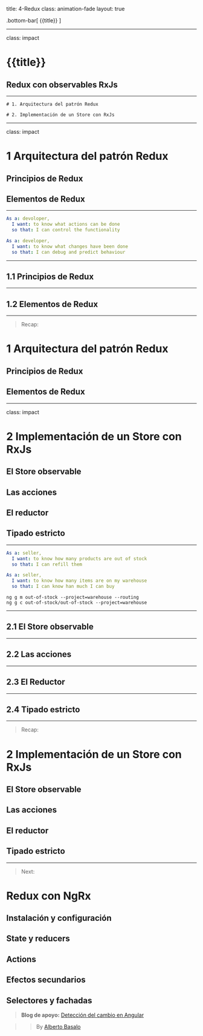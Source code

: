 title: 4-Redux
class: animation-fade
layout: true

.bottom-bar[
{{title}}
]

---

class: impact

# {{title}}

## Redux con observables RxJs

---

    # 1. Arquitectura del patrón Redux

    # 2. Implementación de un Store con RxJs



---

class: impact

# 1 Arquitectura del patrón Redux

## Principios de Redux
## Elementos de Redux

---

```yaml
As a: devoloper,
  I want: to know what actions can be done
  so that: I can control the functionality

As a: developer,
  I want: to know what changes have been done
  so that: I can debug and predict behaviour
```

---

## 1.1 Principios de Redux



---

## 1.2 Elementos de Redux


---

> Recap:

# 1 Arquitectura del patrón Redux

## Principios de Redux
## Elementos de Redux

---

class: impact

# 2 Implementación de un Store con RxJs

## El Store observable
## Las acciones
## El reductor
## Tipado estricto

---

```yaml
As a: seller,
  I want: to know how many products are out of stock
  so that: I can refill them

As a: seller,
  I want: to know how many items are on my warehouse
  so that: I can know han much I can buy

```
```
ng g m out-of-stock --project=warehouse --routing
ng g c out-of-stock/out-of-stock --project=warehouse
```

---

## 2.1 El Store observable

---

## 2.2 Las acciones

---

## 2.3 El Reductor

---

## 2.4 Tipado estricto

---

> Recap:

# 2 Implementación de un Store con RxJs

## El Store observable
## Las acciones
## El reductor
## Tipado estricto

---

> Next:

# Redux con NgRx

## Instalación y configuración
## State y reducers
## Actions
## Efectos secundarios
## Selectores y fachadas


> **Blog de apoyo:** [Detección del cambio en Angular](https://academia-binaria.com/deteccion-del-cambio-en-Angular/)

> > By [Alberto Basalo](https://twitter.com/albertobasalo)
